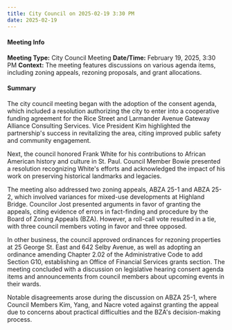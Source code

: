 ```yaml
---
title: City Council on 2025-02-19 3:30 PM
date: 2025-02-19
---
```

#### Meeting Info
**Meeting Type:** City Council Meeting
**Date/Time:** February 19, 2025, 3:30 PM
**Context:** The meeting features discussions on various agenda items, including zoning appeals, rezoning proposals, and grant allocations.

#### Summary

The city council meeting began with the adoption of the consent agenda, which included a resolution authorizing the city to enter into a cooperative funding agreement for the Rice Street and Larmander Avenue Gateway Alliance Consulting Services. Vice President Kim highlighted the partnership's success in revitalizing the area, citing improved public safety and community engagement.

Next, the council honored Frank White for his contributions to African American history and culture in St. Paul. Council Member Bowie presented a resolution recognizing White's efforts and acknowledged the impact of his work on preserving historical landmarks and legacies.

The meeting also addressed two zoning appeals, ABZA 25-1 and ABZA 25-2, which involved variances for mixed-use developments at Highland Bridge. Councilor Jost presented arguments in favor of granting the appeals, citing evidence of errors in fact-finding and procedure by the Board of Zoning Appeals (BZA). However, a roll-call vote resulted in a tie, with three council members voting in favor and three opposed.

In other business, the council approved ordinances for rezoning properties at 25 George St. East and 642 Selby Avenue, as well as adopting an ordinance amending Chapter 2.02 of the Administrative Code to add Section G10, establishing an Office of Financial Services grants section. The meeting concluded with a discussion on legislative hearing consent agenda items and announcements from council members about upcoming events in their wards.

Notable disagreements arose during the discussion on ABZA 25-1, where Council Members Kim, Yang, and Nacre voted against granting the appeal due to concerns about practical difficulties and the BZA's decision-making process.

